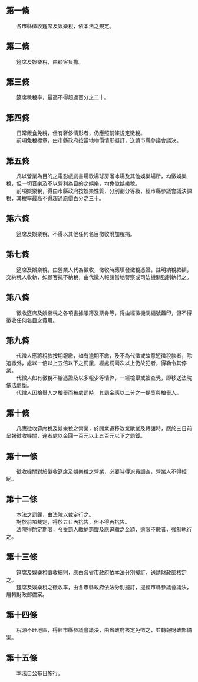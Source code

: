 第一條 
-------
　　各市縣徵收筵席及娛樂稅，依本法之規定。  


第二條 
-------
　　筵席及娛樂稅，由顧客負擔。  


第三條 
-------
　　筵席稅稅率，最高不得超過百分之二十。  


第四條 
-------
　　日常飯食免稅，但有奢侈情形者，仍應照前條規定徵稅。  
　　前項免稅標章，由市縣政府按當地物價情形擬訂，送請市縣參議會議決。  


第五條 
-------
　　凡以營業為目的之電影戲劇書場歌場球房溜冰場及其他娛樂場所，均徵娛樂稅，但一切音樂及不以營利為目的之娛樂，均免徵娛樂稅。  
　　前項娛樂稅，得由市縣政府按娛樂性質，分別劃分等級，經市縣參議會議決課稅，其稅率最高不得超過原價百分之三十。  


第六條 
-------
　　筵席及娛樂稅，不得以其他任何名目徵收附加稅捐。  


第七條 
-------
　　筵席及娛樂稅，由營業人代為徵收，徵收時應填發徵稅憑證，註明納稅款額，交納稅人收執，如顧客抗不納稅，由代徵人報請當地警察或司法機關強制執行之。  


第八條 
-------
　　徵收筵席及娛樂稅之各項書據賬簿及票券等，得由經徵機關編號蓋印，但不得徵收任何名目之費用。  


第九條 
-------
　　代徵人應將稅款按期報繳，如有逾期不繳，及不為代徵或故意短徵稅款者，除追繳外，處以一倍以上五倍以下之罰鍰，經處罰兩次以上仍故犯者，得勒令其停業。  
　　代徵人如有徵稅不給憑證及以多報少等情弊，一經檢舉或被查覺，即移送法院依法處斷。  
　　代徵人因檢舉人之檢舉而被處罰時，其罰金應以二分之一提獎與檢舉人。  


第十條 
-------
　　凡應徵收筵席稅及娛樂稅之營業，於開業遷移改業歇業及轉讓時，應於三日前呈報徵收機關，違者處以金圓一百元以上五百元以下之罰鍰。  


第十一條 
---------
　　徵收機關對於徵收筵席及娛樂稅之營業，必要時得派員調查，營業人不得拒絕。  


第十二條 
---------
　　本法之罰鍰，由法院以裁定行之。  
　　對於前項裁定，得於五日內抗告，但不得再抗告。  
　　法院得酌定期限，令受罰人繳納罰鍰及應追繳之金額，逾限不繳者，強制執行之。  


第十三條 
---------
　　筵席及娛樂稅徵收細則，應由各省市政府依本法分別擬訂，送請財政部核定之。  
　　筵席及娛樂稅之徵收率，由各市縣政府依法分別擬訂，提經市縣參議會議決，層轉財政部備案。  


第十四條 
---------
　　稅源不旺地區，得經市縣參議會議決，由省政府核定免徵之，並轉報財政部備案。  


第十五條 
---------
　　本法自公布日施行。